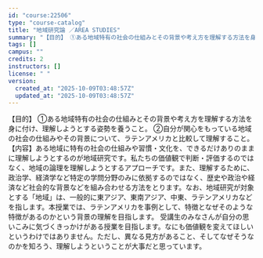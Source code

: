 ```yaml
---
id: "course:22506"
type: "course-catalog"
title: "地域研究論 ／AREA STUDIES"
summary: "【目的】 ①ある地域特有の社会の仕組みとその背景や考え方を理解する方法を身に付け、理解しようとする姿勢を養うこと。 ②自分が関心をもっている地域の社会の仕組みやその背景について、ラテンアメリカと比較して理解すること。 【内容】ある地域に特有…"
tags: []
campus: ""
credits: 2
instructors: []
license: " "
version:
  created_at: "2025-10-09T03:48:57Z"
  updated_at: "2025-10-09T03:48:57Z"
---
```


【目的】 ①ある地域特有の社会の仕組みとその背景や考え方を理解する方法を身に付け、理解しようとする姿勢を養うこと。 ②自分が関心をもっている地域の社会の仕組みやその背景について、ラテンアメリカと比較して理解すること。 【内容】ある地域に特有の社会の仕組みや習慣・文化を、できるだけありのままに理解しようとするのが地域研究です。私たちの価値観で判断・評価するのではなく、地域の論理を理解しようとするアプローチです。また、理解するために、政治学、経済学など特定の学問分野のみに依拠するのではなく、歴史や政治や経済など社会的な背景などを組み合わせる方法をとります。なお、地域研究が対象とする「地域」は、一般的に東アジア、東南アジア、中東、ラテンアメリカなどを指します。本授業では、ラテンアメリカを事例として、特徴となぜそのような特徴があるのかという背景の理解を目指します。 受講生のみなさんが自分の思いこみに気づくきっかけがある授業を目指します。なにも価値観を変えてほしいというわけではありません。ただし、異なる見方があること、そしてなぜそうなのかを知ろう、理解しようということが大事だと思っています。
